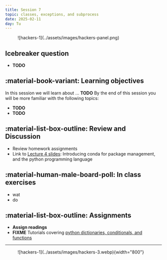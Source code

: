 ```yaml
---
title: Session 7
topic: classes, exceptions, and subprocess
date: 2025-02-11
day: Tu
---
```



<figure markdown="span">
  ![hackers-1](../assets/images/hackers-panel.png)
</figure>

## Icebreaker question
* **TODO**

## :material-book-variant: Learning objectives
In this session we will learn about ... **TODO**
By the end of this session you will be more familiar with the
following topics:

- **TODO**
- **TODO**


## :material-list-box-outline: Review and Discussion
- Review homework assignments
- Link to [Lecture 4 slides](../../lectures/4.0/): Introducing conda for package management, and the python programming language

## :material-human-male-board-poll: In class exercises
- wat
- do

## :material-list-box-outline: Assignments
- **Assign readings**
- **FIXME** Tutorials covering [python dictionaries, conditionals, and functions](../../tutorials/6.0-python-advanced)

---------------------


<figure markdown="span">
  ![hackers-1](../assets/images/hackers-3.webp){width="800"}
</figure>

<!-- Notes
* Show the github 'Preview' tab
-->
